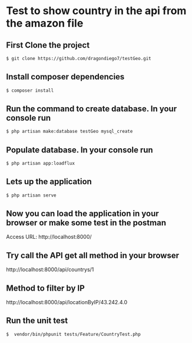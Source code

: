 # Test to show country in the api from the amazon file

## First Clone the project

```sh
$ git clone https://github.com/dragondiego7/testGeo.git
```

## Install composer dependencies

```sh
$ composer install
```

## Run the command to create database. In your console run

```sh
$ php artisan make:database testGeo mysql_create
```

## Populate database. In your console run

```sh
$ php artisan app:loadflux
```

## Lets up the application

```sh
$ php artisan serve
```

## Now you can load the application in your browser or make some test in the postman

Access URL: http://localhost:8000/

## Try call the API get all method in your browser

http://localhost:8000/api/countrys/1


## Method to filter by IP

http://localhost:8000/api/locationByIP/43.242.4.0


## Run the unit test

```sh
$  vendor/bin/phpunit tests/Feature/CountryTest.php
```